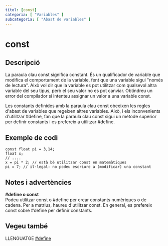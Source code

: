 ```yaml
---
títol: [const]
categoria: [ "Variables" ]
subcategoria: [ "Abast de variables" ]
---
```


# const

## Descripció

La paraula clau const significa constant. És un qualificador de variable que modifica el comportament de la variable, fent que una variable sigui "només de lectura". Això vol dir que la variable es pot utilitzar com qualsevol altra variable del seu tipus, però el seu valor no es pot canviar. Obtindreu un error del compilador si intenteu assignar un valor a una variable const.

Les constants definides amb la paraula clau const obeeixen les regles d'abast de variables que regeixen altres variables. Això, i els inconvenients d'utilitzar #define, fan que la paraula clau const sigui un mètode superior per definir constants i es prefereix a utilitzar #define.

## Exemple de codi

```
const float pi = 3,14;
float x;
// ....
x = pi * 2; // està bé utilitzar const en matemàtiques
pi = 7; // il·legal: no podeu escriure a (modificar) una constant
```
## Notes i advertències

**#define o const**  
Podeu utilitzar const o #define per crear constants numèriques o de cadena. Per a matrius, haureu d'utilitzar const. En general, es prefereix const sobre #define per definir constants.

## Vegeu també

LLENGUATGE [#define](../../Estructura/#define.md)

